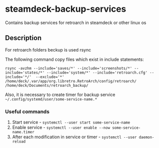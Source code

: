 # steamdeck-backup-services
Contains backup services for retroarch in steamdeck or other linux os


## Description

For retroarch folders beckup is used rsync

The following command copy files which exist in include statements:

`rsync -avzhm --include='saves/*' --include='screenshots/*' --include='states/*' --include='system/*' --include='retroarch.cfg' --include='*/'  --exclude='*'  /home/deck/.var/app/org.libretro.RetroArch/config/retroarch/ /home/deck/Documents/retroarch_backup/`

Also, it is necessary to create timer for backup service
`~/.config/systemd/user/some-service-name.*`


### Useful commands
1) Start service - `systemctl --user start some-service-name`
2) Enable service - `systemctl --user enable --now some-service-name.timer`
3) After each modification in service or timer - `systemctl --user daemon-reload`